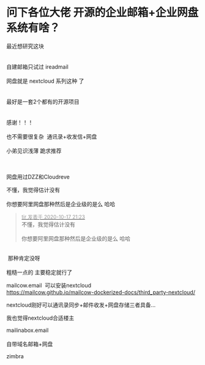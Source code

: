# 问下各位大佬 开源的企业邮箱+企业网盘 系统有啥？


最近想研究这块 <br />
<br />
<br />
自建邮箱只试过 ireadmail <br />
<br />
网盘就是 nextcloud 系列这种 了 <br />
<br />
<br />
最好是一套2个都有的开源项目 <br />
<br />
<br />
感谢！！！<br />
<br />
也不需要很复杂&nbsp;&nbsp;通讯录+收发信+网盘<br />
<br />
小弟见识浅薄 跪求推荐<br />
<br />
<br />
<img src="static/image/smiley/default/smile.gif" smilieid="1" border="0" alt="" /> 

网盘用过DZZ和Cloudreve<img id="aimg_w679P" onclick="zoom(this, this.src, 0, 0, 0)" class="zoom" src="https://cdn.jsdelivr.net/gh/hishis/forum-master/public/images/patch.gif" onmouseover="img_onmouseoverfunc(this)" onload="thumbImg(this)" border="0" alt="" />

不懂，我觉得估计没有 <br />
<br />
你想要阿里网盘那种然后是企业级的是么 哈哈

<div class="quote"><blockquote><font size="2"><a href="https://www.hostloc.com/forum.php?mod=redirect&amp;goto=findpost&amp;pid=9315080&amp;ptid=755458" target="_blank"><font color="#999999">tir 发表于 2020-10-17 21:23</font></a></font><br />
不懂，我觉得估计没有 <br />
<br />
你想要阿里网盘那种然后是企业级的是么 哈哈</blockquote></div><br />
<img src="static/image/smiley/default/lol.gif" smilieid="12" border="0" alt="" /> 那种肯定没呀 <br />
<br />
粗糙一点的 主要稳定就行了 

mailcow.email&nbsp;&nbsp;可以安装nextcloud <br />
https://mailcow.github.io/mailcow-dockerized-docs/third_party-nextcloud/

nextcloud刚好可以通讯录同步+邮件收发+网盘存储三者具备...

我也觉得nextcloud合适楼主

mailinabox.email<br />
<br />
自带域名邮箱+网盘

zimbra
